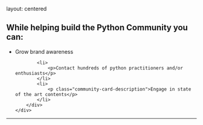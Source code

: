layout: centered

## While helping build the Python Community you can:
<div class="home-sec">
    <div class="this-is-for">
        <ul class="this-is-for">
            <li>
                <p >Grow brand awareness</p>
            </li>
        
            <li>
                <p>Contact hundreds of python practitioners and/or enthusiasts</p>
            </li>
            <li>
                <p class="community-card-description">Engage in state of the art contents</p>
            </li>
        </div>
    </div>
</ul>

<hr class="pink-line">
